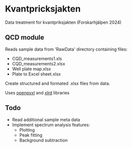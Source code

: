 # Kvantpricksjakten
Data treatment for kvantpriksjakten (Forskarhjälpen 2024)

## QCD module
Reads sample data from 'RawData' directory containing files:
- CQD_measurements1.xls
- CQD_measurements2.xlsx
- Well plate map.xlsx
- Plate to Excel sheet.xlsx

Create structured and formated .xlsx files from data.

Uses [openpyxl](https://openpyxl.readthedocs.io) and [xlrd](https://xlrd.readthedocs.io) libraries

## Todo
- Read additional sample meta data
- Implement spectrum analysis features:
  - Plotting 
  - Peak fitting
  - Background subtraction
